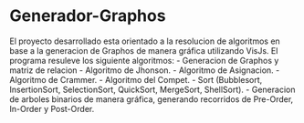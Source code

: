 # Generador-Graphos
El proyecto desarrollado esta orientado a la resolucion de algoritmos en base a la generacion de Graphos de manera gráfica utilizando VisJs.
El programa resuleve los siguiente algoritmos:
    - Generacion de Graphos y matriz de relacion
    - Algoritmo de Jhonson.
    - Algoritmo de Asignacion.
    - Algoritmo de Crammer.
    - Algoritmo del Compet.
    - Sort (Bubblesort, InsertionSort, SelectionSort, QuickSort, MergeSort, ShellSort).
    - Generacion de arboles binarios de manera gráfica, generando recorridos de Pre-Order, In-Order y Post-Order.
